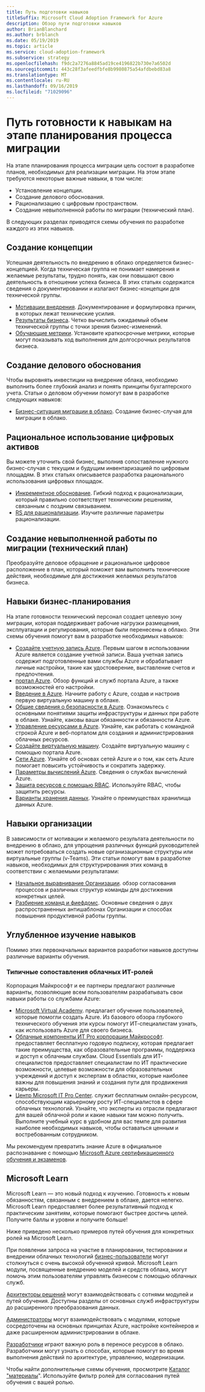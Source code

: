 ```yaml
---
title: Путь подготовки навыков
titleSuffix: Microsoft Cloud Adoption Framework for Azure
description: Обзор пути подготовки навыков
author: BrianBlanchard
ms.author: brblanch
ms.date: 05/19/2019
ms.topic: article
ms.service: cloud-adoption-framework
ms.subservice: strategy
ms.openlocfilehash: f9dc2a7276a8845ad19ce4196822b730e7a6502d
ms.sourcegitcommit: 443c28f3afeedfbfe8b9980875a54afdbebd83a8
ms.translationtype: MT
ms.contentlocale: ru-RU
ms.lasthandoff: 09/16/2019
ms.locfileid: "71029096"
---
```

# <a name="skills-readiness-path-during-the-plan-phase-of-a-migration-journey"></a>Путь готовности к навыкам на этапе планирования процесса миграции

На этапе планирования процесса миграции цель состоит в разработке планов, необходимых для реализации миграции. На этом этапе требуются некоторые важные навыки, в том числе:

- Установление концепции.
- Создание делового обоснования.
- Рационализацию с цифровым пространством.
- Создание невыполненной работы по миграции (технический план).

В следующих разделах приводятся схемы обучения по разработке каждого из этих навыков.

## <a name="establish-the-vision"></a>Создание концепции

Успешная деятельность по внедрению в облако определяется бизнес-концепцией. Когда техническая группа не понимает намерения и желаемые результаты, трудно понять, как они повышают свою деятельность в отношении успеха бизнеса. В этих статьях содержатся сведения о документировании и излагают бизнес-концепции для технической группы.

- [Мотивации внедрения](./motivations.md). Документирование и формулировка причин, в которых лежат технические усилия.
- [Результаты бизнеса](./business-outcomes/index.md). Четко вычислить ожидаемый объем технической группы с точки зрения бизнес-изменений.
- [Обучающие метрики](./learning-metrics.md). Установите краткосрочные метрики, которые могут показывать ход выполнения для долгосрочных результатов бизнеса.

## <a name="build-the-business-justification"></a>Создание делового обоснования

Чтобы выровнять инвестиции на внедрение облака, необходимо выполнить более глубокий анализ и понять принципы бухгалтерского учета. Статьи о деловом обучении помогут вам в разработке следующих навыков:

- [Бизнес-ситуация миграции в облако](./cloud-migration-business-case.md). Создание бизнес-случая для миграции в облако.

## <a name="rationalize-the-digital-estate"></a>Рациональное использование цифровых активов

Вы можете уточнить свой бизнес, выполнив сопоставление нужного бизнес-случая с текущим и будущим инвентаризацией по цифровым площадям. В этих статьях описывается разработка рационального использования цифровых площадок.

- [Инкрементное обоснование](../digital-estate/rationalize.md). Гибкий подход к рационализации, который правильно соответствует техническим решениям, связанным с поздним связыванием.
- [RS для рационализации](../digital-estate/5-rs-of-rationalization.md). Изучите различные параметры рационализации.

## <a name="create-a-migration-backlog-technical-plan"></a>Создание невыполненной работы по миграции (технический план)

Преобразуйте деловое обращение и рациональное цифровое расположение в план, который поможет вам выполнить технические действия, необходимые для достижения желаемых результатов бизнеса.

## <a name="business-planning-skills"></a>Навыки бизнес-планирования

На этапе готовности технический персонал создает целевую зону миграции, которая поддерживает рабочие нагрузки размещения, эксплуатации и регулирования, которые были перенесены в облако. Эти схемы обучения помогут вам в разработке необходимых навыков:

- [Создайте учетную запись Azure](/learn/modules/create-an-azure-account). Первым шагом в использовании Azure является создание учетной записи. Ваша учетная запись содержит подготовленные вами службы Azure и обрабатывает личные настройки, такие как удостоверение, выставление счетов и предпочтения.
- [портал Azure](/learn/modules/tour-azure-portal). Обзор функций и служб портала Azure, а также возможностей его настройки.
- [Введение в Azure](/learn/modules/welcome-to-azure). Начните работу с Azure, создав и настроив первую виртуальную машину в облаке.
- [Общие сведения о безопасности в Azure](/learn/modules/intro-to-security-in-azure). Ознакомьтесь с основными понятиями защиты инфраструктуры и данных при работе в облаке. Узнайте, каковы ваши обязанности и обязанности Azure.
- [Управление ресурсами в Azure](/learn/paths/manage-resources-in-azure). Узнайте, как работать с командной строкой Azure и веб-порталом для создания и администрирования облачных ресурсов.
- [Создайте виртуальную машину](/learn/modules/create-windows-virtual-machine-in-azure). Создайте виртуальную машину с помощью портала Azure.
- [Сети Azure](/learn/modules/intro-to-azure-networking). Узнайте об основах сетей Azure и о том, как сеть Azure помогает повысить устойчивость и сократить задержку.
- [Параметры вычислений Azure](/learn/modules/intro-to-azure-compute). Сведения о службах вычислений Azure.
- [Защита ресурсов с помощью RBAC](/learn/modules/secure-azure-resources-with-rbac). Используйте RBAC, чтобы защитить ресурсы.
- [Варианты хранения данных](/learn/modules/intro-to-data-in-azure/index). Узнайте о преимуществах хранилища данных Azure.

## <a name="organizational-skills"></a>Навыки организации

В зависимости от мотивации и желаемого результата деятельности по внедрению в облако, для упрощения различных функций руководителей может потребоваться создать новые организационные структуры или виртуальные группы (v-Teams). Эти статьи помогут вам в разработке навыков, необходимых для структурирования этих команд в соответствии с желаемыми результатами:

- [Начальное выравнивание Организации](../organize/index.md). обзор согласования процессов и различных структур команды для достижения конкретных целей.
- [Разбиение команд и фиефдомс](../organize/fiefdoms-silos.md). Основные сведения о двух распространенных антишаблонах Организации и способах повышения продуктивной работы группы.

## <a name="deeper-skills-exploration"></a>Углубленное изучение навыков

Помимо этих первоначальных вариантов разработки навыков доступны различные варианты обучения.

### <a name="typical-mappings-of-cloud-it-roles"></a>Типичные сопоставления облачных ИТ-ролей

Корпорация Майкрософт и ее партнеры предлагают различные варианты, позволяющие всем пользователям разрабатывать свои навыки работы со службами Azure:

- [Microsoft Virtual Academy](https://mva.microsoft.com/product-training/microsoft-azure). предлагает обучение пользователей, которые помогли создать Azure. Из базового обзора глубокого технического обучения эти курсы помогут ИТ-специалистам узнать, как использовать Azure для своего бизнеса.
- [Облачные компоненты ИТ Pro корпорации Майкрософт](https://www.microsoft.com/azureessentials). предоставляет бесплатную годовую подписку, которая предлагает такие преимущества, как образовательные программы, поддержка и доступ к облачным службам. Cloud Essentials для ИТ-специалистов предоставляет специалистам по ИТ практические возможности, целевые возможности для образовательных учреждений и доступ к экспертам в областях, которые наиболее важны для повышения знаний и создания пути для продвижения карьеры.
- [Центр Microsoft IT Pro Center](https://www.microsoft.com/itpro). служит бесплатным онлайн-ресурсом, способствующим карьерному росту ИТ-специалистов в сфере облачных технологий. Узнайте, что эксперты из отрасли предлагают для вашей облачной роли и какие навыки там можно получить. Выполните учебный курс в удобном для вас темпе для развития наиболее необходимых навыков, чтобы оставаться ценным и востребованным сотрудником.

Мы рекомендуем превратить знание Azure в официальное распознавание с помощью [Microsoft Azure сертификационного обучения и экзаменов](https://www.microsoft.com/learning/azure-certification.aspx).

## <a name="microsoft-learn"></a>Microsoft Learn

Microsoft Learn — это новый подход к изучению. Готовность к новым обязанностям, связанным с внедрением в облаке, дается нелегко. Microsoft Learn предоставляет более результативный подход к практическим занятиям, которые помогают быстрее достичь целей. Получите баллы и уровни и получите больше!

Ниже приведено несколько примеров путей обучения для конкретных ролей на Microsoft Learn.

При появлении запроса на участие в планировании, тестировании и внедрении облачных технологий [бизнес-пользователи](/learn/browse/?roles=business-user) могут столкнуться с очень высокой обученной кривой. Microsoft Learn модули, посвященные внедрению моделей и средств облака, могут помочь этим пользователям управлять бизнесом с помощью облачных служб.

[Архитекторы решений](/learn/browse/?roles=solution-architect) могут взаимодействовать с сотнями модулей и путей обучения. Доступны разделы от основных служб инфраструктуры до расширенного преобразования данных.

[Администраторы](/learn/browse/?roles=administrator) могут взаимодействовать с модулями, которые сосредоточены на основных принципах Azure, настройке контейнеров и даже расширенном администрировании в облаке.

[Разработчики](/learn/browse/?roles=developer&term=infrastructure) играют важную роль в переносе ресурсов в облако. Разработчики могут узнать о способах, которые помогут во время выполнения действий по архитектуре, управлению, модернизации.

Чтобы найти дополнительные схемы обучения, просмотрите [Каталог "материалы](/learn/browse)". Используйте фильтр ролей для согласования путей обучения с вашей ролью.
